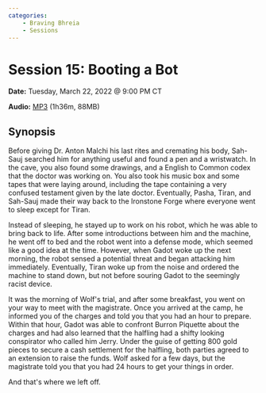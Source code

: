 ```yaml
---
categories:
    - Braving Bhreia
    - Sessions
---
```

# Session 15: Booting a Bot

**Date:** Tuesday, March 22, 2022 @ 9:00 PM CT

**Audio:** [MP3](https://drive.google.com/file/d/1ydfFYVB17AcWI3tLVcdYzQ_kgKrWMnjA/view?usp=sharing) (1h36m, 88MB)

## Synopsis

Before giving Dr. Anton Malchi his last rites and cremating his body, Sah-Sauj searched him for anything useful and found a pen and a wristwatch. In the cave, you also found some drawings, and a English to Common codex that the doctor was working on. You also took his music box and some tapes that were laying around, including the tape containing a very confused testament given by the late doctor. Eventually, Pasha, Tiran, and Sah-Sauj made their way back to the Ironstone Forge where everyone went to sleep except for Tiran.

Instead of sleeping, he stayed up to work on his robot, which he was able to bring back to life. After some introductions between him and the machine, he went off to bed and the robot went into a defense mode, which seemed like a good idea at the time. However, when Gadot woke up the next morning, the robot sensed a potential threat and began attacking him immediately. Eventually, Tiran woke up from the noise and ordered the machine to stand down, but not before souring Gadot to the seemingly racist device.

It was the morning of Wolf's trial, and after some breakfast, you went on your way to meet with the magistrate. Once you arrived at the camp, he informed you of the charges and told you that you had an hour to prepare. Within that hour, Gadot was able to confront Burron Piquette about the charges and had also learned that the halfling had a shifty looking conspirator who called him Jerry. Under the guise of getting 800 gold pieces to secure a cash settlement for the halfling, both parties agreed to an extension to raise the funds. Wolf asked for a few days, but the magistrate told you that you had 24 hours to get your things in order.

And that's where we left off.
